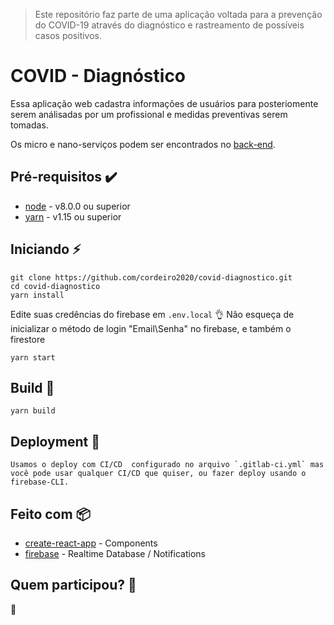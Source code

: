 > Este repositório faz parte de uma aplicação voltada para a prevenção do COVID-19 através do diagnóstico e rastreamento de possíveis casos positivos.

# COVID - Diagnóstico

Essa aplicação web cadastra informações de usuários para posteriomente serem análisadas por um profissional e medidas preventivas serem tomadas.

Os micro e nano-serviços  podem ser encontrados no [back-end](https://github.com/cordeiro2020/covid-back).

## Pré-requisitos :heavy_check_mark:

* [node](https://nodejs.org/en/) - v8.0.0 ou superior
* [yarn](https://yarnpkg.com/pt-BR/) - v1.15 ou superior


## Iniciando :zap:

    git clone https://github.com/cordeiro2020/covid-diagnostico.git
    cd covid-diagnostico
    yarn install
   
   Edite suas credências do firebase em `.env.local` :ok_hand:
   Não esqueça de inicializar o método de login "Email\Senha" no firebase, e também o firestore
    
    yarn start

## Build :hammer:

    yarn build

## Deployment :rocket:

    Usamos o deploy com CI/CD  configurado no arquivo `.gitlab-ci.yml` mas você pode usar qualquer CI/CD que quiser, ou fazer deploy usando o firebase-CLI.

## Feito com :package:

* [create-react-app](https://github.com/facebook/create-react-app) - Components
* [firebase](https://www.npmjs.com/package/firebase) - Realtime Database / Notifications

## Quem participou? :busts_in_silhouette:

:construction: